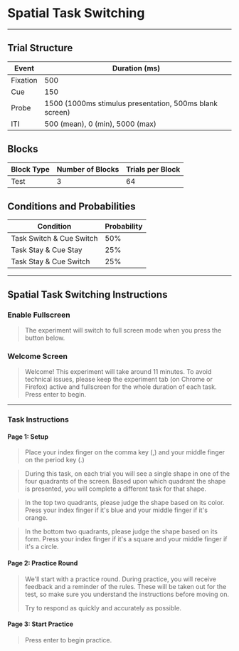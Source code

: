 # Spatial Task Switching

---

## Trial Structure

| Event    | Duration (ms)                                           |
| -------- | ------------------------------------------------------- |
| Fixation | 500                                                     |
| Cue      | 150                                                     |
| Probe    | 1500 (1000ms stimulus presentation, 500ms blank screen) |
| ITI      | 500 (mean), 0 (min), 5000 (max)                         |

## Blocks

| Block Type | Number of Blocks | Trials per Block |
| ---------- | ---------------- | ---------------- |
| Test       | 3                | 64               |

## Conditions and Probabilities

| Condition                | Probability |
| ------------------------ | ----------- |
| Task Switch & Cue Switch | 50%         |
| Task Stay & Cue Stay     | 25%         |
| Task Stay & Cue Switch   | 25%         |

---

## Spatial Task Switching Instructions

### Enable Fullscreen

> The experiment will switch to full screen mode when you press the button below.

### Welcome Screen

> Welcome! This experiment will take around 11 minutes. To avoid technical issues, please keep the experiment tab (on Chrome or Firefox) active and fullscreen for the whole duration of each task. Press enter to begin.

---

### Task Instructions

#### Page 1: Setup

> Place your index finger on the comma key (,) and your middle finger on the period key (.)

> During this task, on each trial you will see a single shape in one of the four quadrants of the screen. Based upon which quadrant the shape is presented, you will complete a different task for that shape.

> In the top two quadrants, please judge the shape based on its color. Press your index finger if it's blue and your middle finger if it's orange.

> In the bottom two quadrants, please judge the shape based on its form. Press your index finger if it's a square and your middle finger if it's a circle.

#### Page 2: Practice Round

> We'll start with a practice round. During practice, you will receive feedback and a reminder of the rules. These will be taken out for the test, so make sure you understand the instructions before moving on.
>
> Try to respond as quickly and accurately as possible.

#### Page 3: Start Practice

> Press enter to begin practice.
